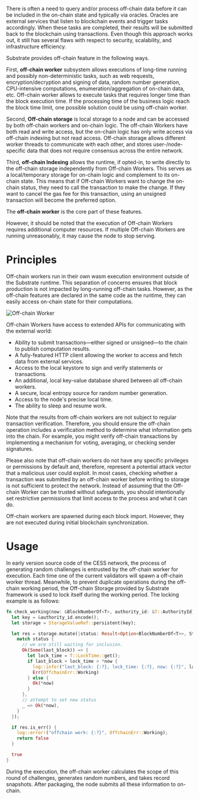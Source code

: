 There is often a need to query and/or process off-chain data before it can be included in the on-chain state and typically via oracles. Oracles are external services that listen to blockchain events and trigger tasks accordingly. When these tasks are completed, their results will be submitted back to the blockchain using transactions. Even though this approach works out, it still has several flaws with respect to security, scalability, and infrastructure efficiency.

Substrate provides off-chain feature in the following ways.

First, **off-chain worker** subsystem allows executions of long-time running and possibly non-deterministic tasks, such as web requests, encryption/decryption and signing of data, random number generation, CPU-intensive computations, enumeration/aggregation of on-chain data, etc. Off-chain worker allows to execute tasks that requires longer time than the block execution time. If the processing time of the business logic reach the block time limit, one possible solution could be using off-chain worker.

Second, **Off-chain storage** is local storage to a node and can be accessed by both off-chain workers and on-chain logic. The off-chain Workers have both read and write access, but the on-chain logic has only write access via off-chain indexing but not read access. Off-chain storage allows different worker threads to communicate with each other, and stores user-/node- specific data that does not require consensus across the entire network.

Third, **off-chain Indexing** allows the runtime, if opted-in, to write directly to the off-chain storage independently from Off-chain Workers. This serves as a local/temporary storage for on-chain logic and complement to its on-chain state. This means that if Off-chain Workers want to change the on-chain status, they need to call the transaction to make the change. If they want to cancel the gas fee for this transaction, using an unsigned transaction will become the preferred option.

The **off-chain worker** is the core part of these features.

However, it should be noted that the execution of Off-chain Workers requires additional computer resources. If multiple Off-chain Workers are running unreasonably, it may cause the node to stop serving.

# Principles

Off-chain workers run in their own wasm execution environment outside of the Substrate runtime. This separation of concerns ensures that block production is not impacted by long-running off-chain tasks. However, as the off-chain features are declared in the same code as the runtime, they can easily access on-chain state for their computations.

![Off-chain Worker](../../assets/concepts/blockchain-core/off-chain-worker.png)

Off-chain Workers have access to extended APIs for communicating with the external world:

- Ability to submit transactions—either signed or unsigned—to the chain to publish computation results.
- A fully-featured HTTP client allowing the worker to access and fetch data from external services.
- Access to the local keystore to sign and verify statements or transactions.
- An additional, local key-value database shared between all off-chain workers.
- A secure, local entropy source for random number generation.
- Access to the node's precise local time.
- The ability to sleep and resume work.

Note that the results from off-chain workers are not subject to regular transaction verification. Therefore, you should ensure the off-chain operation includes a verification method to determine what information gets into the chain. For example, you might verify off-chain transactions by implementing a mechanism for voting, averaging, or checking sender signatures.

Please also note that off-chain workers do not have any specific privileges or permissions by default and, therefore, represent a potential attack vector that a malicious user could exploit. In most cases, checking whether a transaction was submitted by an off-chain worker before writing to storage is not sufficient to protect the network. Instead of assuming that the Off-chain Worker can be trusted without safeguards, you should intentionally set restrictive permissions that limit access to the process and what it can do.

Off-chain workers are spawned during each block import. However, they are not executed during initial blockchain synchronization.

# Usage

In early version source code of the CESS network, the process of generating random challenges is entrusted by the off-chain worker for execution. Each time one of the current validators will spawn a off-chain worker thread. Meanwhile, to prevent duplicate operations during the off-chain working period, the Off-chain Storage provided by Substrate framework is used to lock itself during the working period. The locking example is as follows:

```rust
fn check_working(now: &BlockNumberOf<T>, authority_id: &T::AuthorityId) -> bool {
  let key = &authority_id.encode();
  let storage = StorageValueRef::persistent(key);

  let res = storage.mutate(|status: Result<Option<BlockNumberOf<T>>, StorageRetrievalError>| {
    match status {
      // we are still waiting for inclusion.
      Ok(Some(last_block)) => {
        let lock_time = T::LockTime::get();
        if last_block + lock_time > *now {
          log::info!("last_block: {:?}, lock_time: {:?}, now: {:?}", last_block, lock_time, now);
          Err(OffchainErr::Working)
        } else {
          Ok(*now)
        }
      },
      // attempt to set new status
      _ => Ok(*now),
    }
  });

  if res.is_err() {
    log::error!("offchain work: {:?}", OffchainErr::Working);
    return false
  }

  true
}
```

During the execution, the off-chain worker calculates the scope of this round of challenges, generates random numbers, and takes record snapshots. After packaging, the node submits all these information to on-chain.
